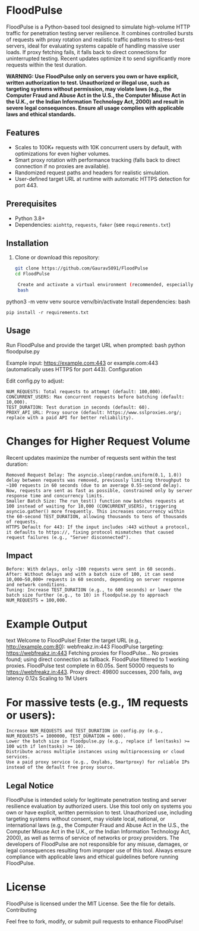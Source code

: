 # FloodPulse

FloodPulse is a Python-based tool designed to simulate high-volume HTTP traffic for penetration testing server resilience. It combines controlled bursts of requests with proxy rotation and realistic traffic patterns to stress-test servers, ideal for evaluating systems capable of handling massive user loads. If proxy fetching fails, it falls back to direct connections for uninterrupted testing. Recent updates optimize it to send significantly more requests within the test duration.

**WARNING: Use FloodPulse only on servers you own or have explicit, written authorization to test. Unauthorized or illegal use, such as targeting systems without permission, may violate laws (e.g., the Computer Fraud and Abuse Act in the U.S., the Computer Misuse Act in the U.K., or the Indian Information Technology Act, 2000) and result in severe legal consequences. Ensure all usage complies with applicable laws and ethical standards.**

## Features
- Scales to 100K+ requests with 10K concurrent users by default, with optimizations for even higher volumes.
- Smart proxy rotation with performance tracking (falls back to direct connection if no proxies are available).
- Randomized request paths and headers for realistic simulation.
- User-defined target URL at runtime with automatic HTTPS detection for port 443.

## Prerequisites
- Python 3.8+
- Dependencies: `aiohttp`, `requests`, `faker` (see `requirements.txt`)

## Installation
1. Clone or download this repository:
   ```bash
   git clone https://github.com/Gaurav5091/FloodPulse
   cd FloodPulse

    Create and activate a virtual environment (recommended, especially on systems like Kali Linux):
    bash

python3 -m venv venv
source venv/bin/activate
Install dependencies:
bash

    pip install -r requirements.txt

## Usage

Run FloodPulse and provide the target URL when prompted:
bash
python floodpulse.py

Example input: https://example.com:443 or example.com:443 (automatically uses HTTPS for port 443).
Configuration

Edit config.py to adjust:

    NUM_REQUESTS: Total requests to attempt (default: 100,000).
    CONCURRENT_USERS: Max concurrent requests before batching (default: 10,000).
    TEST_DURATION: Test duration in seconds (default: 60).
    PROXY_API_URL: Proxy source (default: https://www.sslproxies.org/; replace with a paid API for better reliability).

# Changes for Higher Request Volume

Recent updates maximize the number of requests sent within the test duration:

    Removed Request Delay: The asyncio.sleep(random.uniform(0.1, 1.0)) delay between requests was removed, previously limiting throughput to ~100 requests in 60 seconds (due to an average 0.55-second delay). Now, requests are sent as fast as possible, constrained only by server response time and concurrency limits.
    Smaller Batch Size: The run_test() function now batches requests at 100 instead of waiting for 10,000 (CONCURRENT_USERS), triggering asyncio.gather() more frequently. This increases concurrency within the 60-second TEST_DURATION, allowing thousands to tens of thousands of requests.
    HTTPS Default for 443: If the input includes :443 without a protocol, it defaults to https://, fixing protocol mismatches that caused request failures (e.g., "Server disconnected").

## Impact

    Before: With delays, only ~100 requests were sent in 60 seconds.
    After: Without delays and with a batch size of 100, it can send 10,000–50,000+ requests in 60 seconds, depending on server response and network conditions.
    Tuning: Increase TEST_DURATION (e.g., to 600 seconds) or lower the batch size further (e.g., to 10) in floodpulse.py to approach NUM_REQUESTS = 100,000.

# Example Output
text
Welcome to FloodPulse!
Enter the target URL (e.g., http://example.com:80): webfreakz.in:443
FloodPulse targeting: https://webfreakz.in:443
Fetching proxies for FloodPulse...
No proxies found; using direct connection as fallback.
FloodPulse filtered to 1 working proxies.
FloodPulse test complete in 60.05s. Sent 50000 requests to https://webfreakz.in:443.
Proxy direct: 49800 successes, 200 fails, avg latency 0.12s
Scaling to 1M Users

# For massive tests (e.g., 1M requests or users):

    Increase NUM_REQUESTS and TEST_DURATION in config.py (e.g., NUM_REQUESTS = 1000000, TEST_DURATION = 600).
    Lower the batch size in floodpulse.py (e.g., replace if len(tasks) >= 100 with if len(tasks) >= 10).
    Distribute across multiple instances using multiprocessing or cloud services.
    Use a paid proxy service (e.g., Oxylabs, Smartproxy) for reliable IPs instead of the default free proxy source.

## Legal Notice

FloodPulse is intended solely for legitimate penetration testing and server resilience evaluation by authorized users. Use this tool only on systems you own or have explicit, written permission to test. Unauthorized use, including targeting systems without consent, may violate local, national, or international laws (e.g., the Computer Fraud and Abuse Act in the U.S., the Computer Misuse Act in the U.K., or the Indian Information Technology Act, 2000), as well as terms of service of networks or proxy providers. The developers of FloodPulse are not responsible for any misuse, damages, or legal consequences resulting from improper use of this tool. Always ensure compliance with applicable laws and ethical guidelines before running FloodPulse.
# License

FloodPulse is licensed under the MIT License. See the  file for details.
Contributing

Feel free to fork, modify, or submit pull requests to enhance FloodPulse!
